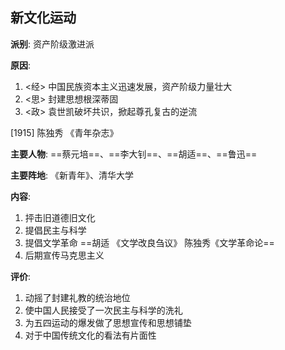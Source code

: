 ## 新文化运动
**派别**:
资产阶级激进派

**原因**:
1. <经> 中国民族资本主义迅速发展，资产阶级力量壮大
2. <思> 封建思想根深蒂固
3. <政> 袁世凯破坏共识，掀起尊孔复古的逆流

[1915] 陈独秀 《青年杂志》

**主要人物**:
==蔡元培==、==李大钊==、==胡适==、==鲁迅==

**主要阵地**:
《新青年》、清华大学

**内容**:
1. 抨击旧道德旧文化
2. 提倡民主与科学
3. 提倡文学革命 ==胡适 《文学改良刍议》 陈独秀《文学革命论==
4. 后期宣传马克思主义

**评价**:
1. 动摇了封建礼教的统治地位
2. 使中国人民接受了一次民主与科学的洗礼
3. 为五四运动的爆发做了思想宣传和思想铺垫
4. 对于中国传统文化的看法有片面性

